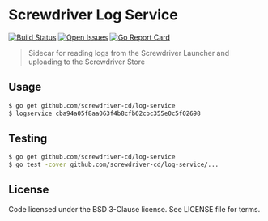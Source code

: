 # Screwdriver Log Service
[![Build Status][status-image]][status-url]
[![Open Issues][issues-image]][issues-url]
[![Go Report Card][goreport-image]][goreport-url]

> Sidecar for reading logs from the Screwdriver Launcher and uploading to the Screwdriver Store

## Usage

```bash
$ go get github.com/screwdriver-cd/log-service
$ logservice cba94a05f8aa063f4b8cfb62cbc355e0c5f02698
```

## Testing

```bash
$ go get github.com/screwdriver-cd/log-service
$ go test -cover github.com/screwdriver-cd/log-service/...
```

## License

Code licensed under the BSD 3-Clause license. See LICENSE file for terms.

[issues-image]: https://img.shields.io/github/issues/screwdriver-cd/screwdriver.svg
[issues-url]: https://github.com/screwdriver-cd/screwdriver/issues
[status-image]: https://cd.screwdriver.cd/pipelines/30/badge
[status-url]: https://cd.screwdriver.cd/pipelines/30
[goreport-image]: https://goreportcard.com/badge/github.com/screwdriver-cd/log-service
[goreport-url]: https://goreportcard.com/report/github.com/screwdriver-cd/log-service
